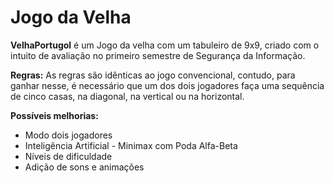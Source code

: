 # Jogo da Velha

**VelhaPortugol** é um Jogo da velha com um tabuleiro de 9x9, criado com o intuito de avaliação no primeiro semestre de Segurança da Informação.

**Regras:**
As regras são idênticas ao jogo convencional, contudo, para ganhar nesse, é necessário que um dos dois jogadores faça uma sequência de cinco casas, na diagonal, na vertical ou na horizontal.

**Possíveis melhorias:**
* Modo dois jogadores
* Inteligência Artificial - Minimax com Poda Alfa-Beta
* Níveis de dificuldade
* Adição de sons e animações








